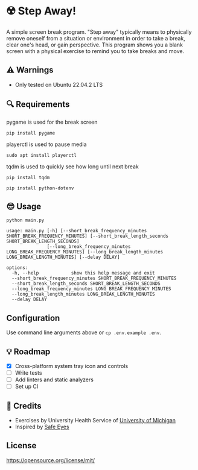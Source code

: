 # :radioactive: Step Away!
A simple screen break program. "Step away" typically means to physically remove oneself from a situation or environment in order to take a break, clear one's head, or gain perspective. This program shows you a blank screen with a physical exercise to remind you to take breaks and move.

## :warning: Warnings
- Only tested on Ubuntu 22.04.2 LTS

## :mag: Requirements
pygame is used for the break screen

`pip install pygame`

playerctl is used to pause media

`sudo apt install playerctl`

tqdm is used to quickly see how long until next break

`pip install tqdm`

`pip install python-dotenv`

## :sunglasses: Usage
`python main.py`

```
usage: main.py [-h] [--short_break_frequency_minutes SHORT_BREAK_FREQUENCY_MINUTES] [--short_break_length_seconds SHORT_BREAK_LENGTH_SECONDS]
               [--long_break_frequency_minutes LONG_BREAK_FREQUENCY_MINUTES] [--long_break_length_minutes LONG_BREAK_LENGTH_MINUTES] [--delay DELAY]

options:
  -h, --help            show this help message and exit
  --short_break_frequency_minutes SHORT_BREAK_FREQUENCY_MINUTES
  --short_break_length_seconds SHORT_BREAK_LENGTH_SECONDS
  --long_break_frequency_minutes LONG_BREAK_FREQUENCY_MINUTES
  --long_break_length_minutes LONG_BREAK_LENGTH_MINUTES
  --delay DELAY
```
## Configuration
Use command line arguments above or `cp .env.example .env`.

## :bulb: Roadmap
* [x] Cross-platform system tray icon and controls
* [ ] Write tests
* [ ] Add linters and static analyzers
* [ ] Set up CI

## :green_heart: Credits
- Exercises by University Health Service of [University of Michigan](https://uhs.umich.edu/computerergonomics)
- Inspired by [Safe Eyes](https://github.com/slgobinath/SafeEyes)

## License
https://opensource.org/license/mit/
